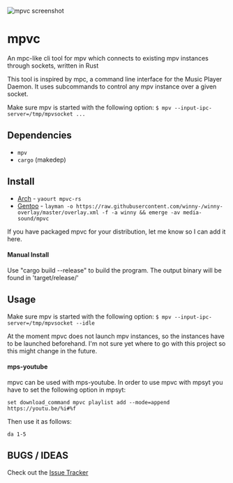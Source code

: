 ![mpvc screenshot](https://gitlab.com/mpv-ipc/mpvc/raw/master/res/logo.png "logo")
# mpvc

An mpc-like cli tool for mpv which connects to existing mpv instances through sockets, written in Rust

This tool is inspired by mpc, a command line interface for the Music Player Daemon.
It uses subcommands to control any mpv instance over a given socket.

Make sure mpv is started with the following option:
`
$ mpv --input-ipc-server=/tmp/mpvsocket ...
`

## Dependencies

- `mpv`
- `cargo` (makedep)

## Install

- [Arch](https://aur.archlinux.org/packages/mpvc-rs) - `yaourt mpvc-rs`
- [Gentoo](https://github.com/winny-/winny-overlay) - `layman -o https://raw.githubusercontent.com/winny-/winny-overlay/master/overlay.xml -f -a winny && emerge -av media-sound/mpvc`

If you have packaged mpvc for your distribution, let me know so I can add it here.

#### Manual Install

Use "cargo build --release" to build the program.
The output binary will be found in 'target/release/'

## Usage

Make sure mpv is started with the following option:
`
$ mpv --input-ipc-server=/tmp/mpvsocket --idle
`

At the moment mpvc does not launch mpv instances, so the instances have to be launched beforehand.
I'm not sure yet where to go with this project so this might change in the future.

#### mps-youtube

mpvc can be used with mps-youtube. In order to use mpvc with mpsyt you have to set the following option in mpsyt:

`set download_command mpvc playlist add --mode=append https://youtu.be/%i#%f`

Then use it as follows:

`da 1-5`

## BUGS / IDEAS

Check out the [Issue Tracker](https://gitlab.com/mpv-ipc/mpvc/issues)
